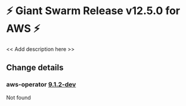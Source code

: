 # :zap: Giant Swarm Release v12.5.0 for AWS :zap:

<< Add description here >>

## Change details


### aws-operator [9.1.2-dev](https://github.com/giantswarm/aws-operator/releases/tag/v9.1.2-dev)

Not found


